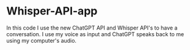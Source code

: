 # Whisper-API-app
In this code I use the new ChatGPT API and Whisper API's to have a conversation. I use my voice as input and ChatGPT speaks back to me using my computer's audio.
